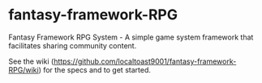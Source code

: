 fantasy-framework-RPG
=====================

Fantasy Framework RPG System - A simple game system framework that facilitates sharing community content.

See the wiki (https://github.com/localtoast9001/fantasy-framework-RPG/wiki) for the specs and to get started.
